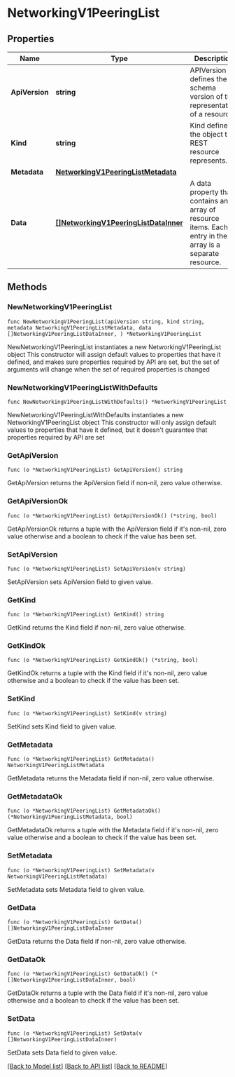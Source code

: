 # NetworkingV1PeeringList

## Properties

Name | Type | Description | Notes
------------ | ------------- | ------------- | -------------
**ApiVersion** | **string** | APIVersion defines the schema version of this representation of a resource. | [readonly] 
**Kind** | **string** | Kind defines the object this REST resource represents. | [readonly] 
**Metadata** | [**NetworkingV1PeeringListMetadata**](NetworkingV1PeeringListMetadata.md) |  | 
**Data** | [**[]NetworkingV1PeeringListDataInner**](NetworkingV1PeeringListDataInner.md) | A data property that contains an array of resource items. Each entry in the array is a separate resource. | 

## Methods

### NewNetworkingV1PeeringList

`func NewNetworkingV1PeeringList(apiVersion string, kind string, metadata NetworkingV1PeeringListMetadata, data []NetworkingV1PeeringListDataInner, ) *NetworkingV1PeeringList`

NewNetworkingV1PeeringList instantiates a new NetworkingV1PeeringList object
This constructor will assign default values to properties that have it defined,
and makes sure properties required by API are set, but the set of arguments
will change when the set of required properties is changed

### NewNetworkingV1PeeringListWithDefaults

`func NewNetworkingV1PeeringListWithDefaults() *NetworkingV1PeeringList`

NewNetworkingV1PeeringListWithDefaults instantiates a new NetworkingV1PeeringList object
This constructor will only assign default values to properties that have it defined,
but it doesn't guarantee that properties required by API are set

### GetApiVersion

`func (o *NetworkingV1PeeringList) GetApiVersion() string`

GetApiVersion returns the ApiVersion field if non-nil, zero value otherwise.

### GetApiVersionOk

`func (o *NetworkingV1PeeringList) GetApiVersionOk() (*string, bool)`

GetApiVersionOk returns a tuple with the ApiVersion field if it's non-nil, zero value otherwise
and a boolean to check if the value has been set.

### SetApiVersion

`func (o *NetworkingV1PeeringList) SetApiVersion(v string)`

SetApiVersion sets ApiVersion field to given value.


### GetKind

`func (o *NetworkingV1PeeringList) GetKind() string`

GetKind returns the Kind field if non-nil, zero value otherwise.

### GetKindOk

`func (o *NetworkingV1PeeringList) GetKindOk() (*string, bool)`

GetKindOk returns a tuple with the Kind field if it's non-nil, zero value otherwise
and a boolean to check if the value has been set.

### SetKind

`func (o *NetworkingV1PeeringList) SetKind(v string)`

SetKind sets Kind field to given value.


### GetMetadata

`func (o *NetworkingV1PeeringList) GetMetadata() NetworkingV1PeeringListMetadata`

GetMetadata returns the Metadata field if non-nil, zero value otherwise.

### GetMetadataOk

`func (o *NetworkingV1PeeringList) GetMetadataOk() (*NetworkingV1PeeringListMetadata, bool)`

GetMetadataOk returns a tuple with the Metadata field if it's non-nil, zero value otherwise
and a boolean to check if the value has been set.

### SetMetadata

`func (o *NetworkingV1PeeringList) SetMetadata(v NetworkingV1PeeringListMetadata)`

SetMetadata sets Metadata field to given value.


### GetData

`func (o *NetworkingV1PeeringList) GetData() []NetworkingV1PeeringListDataInner`

GetData returns the Data field if non-nil, zero value otherwise.

### GetDataOk

`func (o *NetworkingV1PeeringList) GetDataOk() (*[]NetworkingV1PeeringListDataInner, bool)`

GetDataOk returns a tuple with the Data field if it's non-nil, zero value otherwise
and a boolean to check if the value has been set.

### SetData

`func (o *NetworkingV1PeeringList) SetData(v []NetworkingV1PeeringListDataInner)`

SetData sets Data field to given value.



[[Back to Model list]](../README.md#documentation-for-models) [[Back to API list]](../README.md#documentation-for-api-endpoints) [[Back to README]](../README.md)



